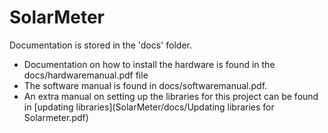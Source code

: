 # SolarMeter
Documentation is stored in the 'docs' folder.

* Documentation on how to install the hardware is found in the docs/hardwaremanual.pdf file
* The software manual is found in docs/softwaremanual.pdf.
* An extra manual on setting up the libraries for this project can be found in [updating libraries](SolarMeter/docs/Updating libraries for Solarmeter.pdf)
